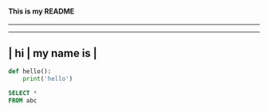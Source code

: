 #### This is my README

---

------------------
| hi | my name is |
-------------------

```python
def hello():
    print('hello')

```

```sql
SELECT *
FROM abc

```
